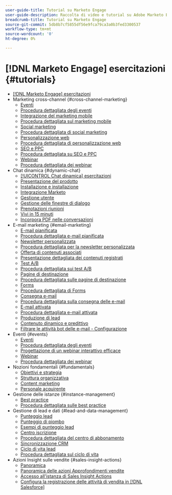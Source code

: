 ```yaml
---
user-guide-title: Tutorial su Marketo Engage
user-guide-description: Raccolta di video e tutorial su Adobe Marketo Engage.
breadcrumb-title: Tutorial su Marketo Engage
source-git-commit: 5db8b7cf5855df56e9fca79ca3a0b3fed3300537
workflow-type: tm+mt
source-wordcount: '0'
ht-degree: 0%

---
```



# [!DNL Marketo Engage] esercitazioni {#tutorials}

+ [[!DNL Marketo Engage] esercitazioni](overview.md)
+ Marketing cross-channel {#cross-channel-marketing}
   + [Eventi](email-marketing/events-learn.md)
   + [Procedura dettagliata degli eventi](email-marketing/events-watch.md)
   + [Integrazione del marketing mobile](cross-channel-marketing/mobile-marketing-learn.md)
   + [Procedura dettagliata sul marketing mobile](cross-channel-marketing/mobile-marketing-watch.md)
   + [Social marketing](cross-channel-marketing/social-marketing-learn.md)
   + [Procedura dettagliata di social marketing](cross-channel-marketing/social-marketing-watch.md)
   + [Personalizzazione web](cross-channel-marketing/web-personalization-learn.md)
   + [Procedura dettagliata di personalizzazione web](cross-channel-marketing/web-personalization-watch.md)
   + [SEO e PPC](cross-channel-marketing/seo-and-ppc-learn.md)
   + [Procedura dettagliata su SEO e PPC](cross-channel-marketing/seo-and-ppc-watch.md)
   + [Webinar](email-marketing/webinar-learn.md)
   + [Procedura dettagliata dei webinar](email-marketing/webinar-watch.md)
+ Chat dinamica {#dynamic-chat}
   + [[!UICONTROL Chat dinamica] esercitazioni](dynamic-chat/dynamic-chat-overview.md)
   + [Presentazione del prodotto](dynamic-chat/product-tour.md)
   + [Installazione e installazione](dynamic-chat/setup.md)
   + [Integrazione Marketo](dynamic-chat/marketo-integration.md)
   + [Gestione utente](dynamic-chat/user-management.md)
   + [Gestione delle finestre di dialogo](dynamic-chat/dialogue-management.md)
   + [Prenotazioni riunioni](dynamic-chat/meeting-booking.md)
   + [Vivi in 15 minuti](dynamic-chat/go-live-in-15-minutes.md)
   + [Incorpora PDF nelle conversazioni](dynamic-chat/document-cloud-integration.md)
+ E-mail marketing {#email-marketing}
   + [E-mail pianificata](email-marketing/scheduled-email-learn.md)
   + [Procedura dettagliata e-mail pianificata](email-marketing/scheduled-email-watch.md)
   + [Newsletter personalizzata](email-marketing/personalized-newsletter-learn.md)
   + [Procedura dettagliata per la newsletter personalizzata](email-marketing/personalized-newsletter-watch.md)
   + [Offerta di contenuti associati](email-marketing/gated-content-offer-learn.md)
   + [Presentazione dettagliata dei contenuti registrati](email-marketing/gated-content-offer-watch.md)
   + [Test A/B](email-marketing/ab-testing-learn.md)
   + [Procedura dettagliata sui test A/B](email-marketing/ab-testing-watch.md)
   + [Pagine di destinazione ](email-marketing/landing-pages-learn.md)
   + [Procedura dettagliata sulle pagine di destinazione](email-marketing/landing-pages-watch.md)
   + [Forms](email-marketing/forms-learn.md)
   + [Procedura dettagliata di Forms](email-marketing/forms-watch.md)
   + [Consegna e-mail](email-marketing/email-deliverability-learn.md)
   + [Procedura dettagliata sulla consegna delle e-mail](email-marketing/email-deliverability-watch.md)
   + [E-mail attivata](email-marketing/triggered-email-learn.md)
   + [Procedura dettagliata e-mail attivata](email-marketing/triggered-email-watch.md)
   + [Produzione di lead](email-marketing/lead-nuturing-learn.md)
   + [Contenuto dinamico e predittivo](email-marketing/dynamic-and-predictive-content-learn.md)
   + [Filtrare le attività bot delle e-mail - Configurazione](filtering-email-bot-activities/setup.md)
+ Eventi {#events}
   + [Eventi](events/events-learn.md)
   + [Procedura dettagliata degli eventi](events/events-watch.md)
   + [Progettazione di un webinar interattivo efficace](events/design-an-effective-interactive-webinar.md)
   + [Webinar](events/webinar-learn.md)
   + [Procedura dettagliata dei webinar](events/webinar-watch.md)
+ Nozioni fondamentali {#fundamentals}
   + [Obiettivi e strategia](fundamentals/goals-and-strategy-learn.md)
   + [Struttura organizzativa](fundamentals/organizational-structure-learn.md)
   + [Content marketing](fundamentals/content-marketing-learn.md)
   + [Personale acquirente](fundamentals/buyer-personas-learn.md)
+ Gestione delle istanze {#instance-management}
   + [Best practice](instance-management/best-practice-learn.md)
   + [Procedura dettagliata sulle best practice](instance-management/best-practice-watch.md)
+ Gestione di lead e dati {#lead-and-data-management}
   + [Punteggio lead](lead-and-data-management/lead-scoring-learn.md)
   + [Punteggio di piombo](lead-and-data-management/lead-scoring-watch.md)
   + [Esempi di punteggio lead](lead-and-data-management/lead-scoring.md)
   + [Centro iscrizione](lead-and-data-management/subscription-center-learn.md)
   + [Procedura dettagliata del centro di abbonamento](lead-and-data-management/subscription-center-watch.md)
   + [Sincronizzazione CRM](lead-and-data-management/crm-sync-learn.md)
   + [Ciclo di vita lead](lead-and-data-management/lead-lifecycle-learn.md)
   + [Procedura dettagliata sul ciclo di vita](lead-and-data-management/lead-lifecycle-watch.md)
+ Azioni Insight sulle vendite {#sales-insight-actions}
   + [Panoramica](sales-insight-actions/overview.md)
   + [Panoramica delle azioni Approfondimenti vendite](sales-insight-actions/sales-insight-actions-overview.md)
   + [Accesso all&#39;istanza di Sales Insight Actions](sales-insight-actions/accessing-your-sales-insight-actions-instance.md)
   + [Configura la registrazione delle attività di vendita in [!DNL Salesforce]](sales-insight-actions/configure-sales-activity-logging-to-salesforce.md)